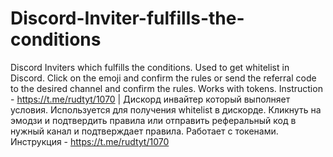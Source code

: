 # Discord-Inviter-fulfills-the-conditions
Discord Inviters which fulfills the conditions. Used to get whitelist in Discord. Click on the emoji and confirm the rules or send the referral code to the desired channel and confirm the rules. Works with tokens. Instruction -  https://t.me/rudtyt/1070 | Дискорд инвайтер который выполняет условия. Используется для получения whitelist в дискорде. Кликнуть на эмодзи и подтвердить правила или отправить реферальный код в нужный канал и подтверждает правила. Работает с токенами. Инструкция - https://t.me/rudtyt/1070
